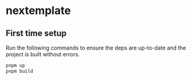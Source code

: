 # nextemplate

## First time setup

Run the following commands to ensure the deps are up-to-date and the project is built without errors.

```bash
pnpm up
pnpm build
```
